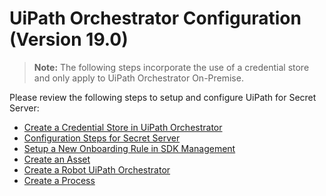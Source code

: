 [title]: # (Configuration)
[tags]: # (introduction)
[priority]: # (300)
# UiPath Orchestrator Configuration (Version 19.0)

>**Note:** The following steps incorporate the use of a credential store and only apply to UiPath Orchestrator On-Premise.

Please review the following steps to setup and configure UiPath for Secret Server:

* [Create a Credential Store in UiPath Orchestrator](create-credential-store-uipath.md)
* [Configuration Steps for Secret Server](config-steps-ss.md)
* [Setup a New Onboarding Rule in SDK Management](setup-onboarding-rule-sdk.md)
* [Create an Asset](create-an-asset.md)
* [Create a Robot UiPath Orchestrator](create-robot.md)
* [Create a Process](create-process-get-cred-2.md)